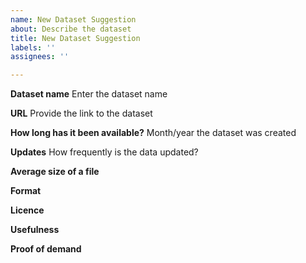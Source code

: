```yaml
---
name: New Dataset Suggestion
about: Describe the dataset
title: New Dataset Suggestion
labels: ''
assignees: ''

---
```


**Dataset name** 
Enter the dataset name 

**URL**
Provide the link to the dataset

**How long has it been available?**
Month/year the dataset was created

**Updates**
How frequently is the data updated?

**Average size of a file**

**Format** 

**Licence**

**Usefulness**

**Proof of demand**
